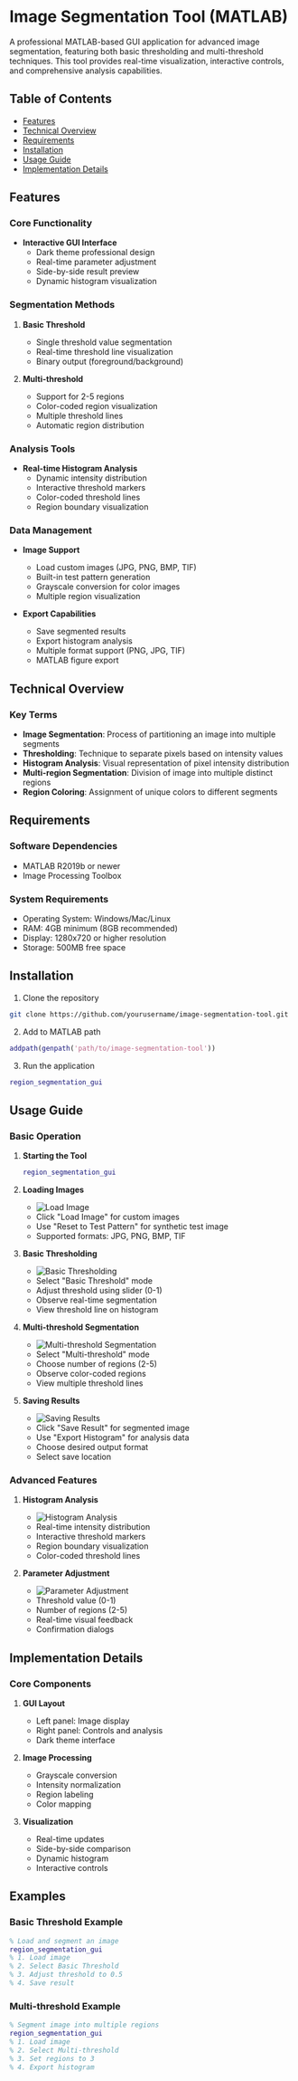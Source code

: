 # Image Segmentation Tool (MATLAB)

A professional MATLAB-based GUI application for advanced image segmentation, featuring both basic thresholding and multi-threshold techniques. This tool provides real-time visualization, interactive controls, and comprehensive analysis capabilities.

## Table of Contents
- [Features](#features)
- [Technical Overview](#technical-overview)
- [Requirements](#requirements)
- [Installation](#installation)
- [Usage Guide](#usage-guide)
- [Implementation Details](#implementation-details)

## Features

### Core Functionality
- **Interactive GUI Interface**
  - Dark theme professional design
  - Real-time parameter adjustment
  - Side-by-side result preview
  - Dynamic histogram visualization

### Segmentation Methods
1. **Basic Threshold**
   - Single threshold value segmentation
   - Real-time threshold line visualization
   - Binary output (foreground/background)

2. **Multi-threshold**
   - Support for 2-5 regions
   - Color-coded region visualization
   - Multiple threshold lines
   - Automatic region distribution

### Analysis Tools
- **Real-time Histogram Analysis**
  - Dynamic intensity distribution
  - Interactive threshold markers
  - Color-coded threshold lines
  - Region boundary visualization

### Data Management
- **Image Support**
  - Load custom images (JPG, PNG, BMP, TIF)
  - Built-in test pattern generation
  - Grayscale conversion for color images
  - Multiple region visualization

- **Export Capabilities**
  - Save segmented results
  - Export histogram analysis
  - Multiple format support (PNG, JPG, TIF)
  - MATLAB figure export

## Technical Overview

### Key Terms
- **Image Segmentation**: Process of partitioning an image into multiple segments
- **Thresholding**: Technique to separate pixels based on intensity values
- **Histogram Analysis**: Visual representation of pixel intensity distribution
- **Multi-region Segmentation**: Division of image into multiple distinct regions
- **Region Coloring**: Assignment of unique colors to different segments

## Requirements

### Software Dependencies
- MATLAB R2019b or newer
- Image Processing Toolbox

### System Requirements
- Operating System: Windows/Mac/Linux
- RAM: 4GB minimum (8GB recommended)
- Display: 1280x720 or higher resolution
- Storage: 500MB free space

## Installation

1. Clone the repository
```bash
git clone https://github.com/yourusername/image-segmentation-tool.git
```

2. Add to MATLAB path
```matlab
addpath(genpath('path/to/image-segmentation-tool'))
```

3. Run the application
```matlab
region_segmentation_gui
```

## Usage Guide

### Basic Operation

1. **Starting the Tool**
   ```matlab
   region_segmentation_gui
   ```

2. **Loading Images**
   - ![Load Image](https://i.imgur.com/G1iPimO.png)
   - Click "Load Image" for custom images
   - Use "Reset to Test Pattern" for synthetic test image
   - Supported formats: JPG, PNG, BMP, TIF

4. **Basic Thresholding**
   - ![Basic Thresholding](https://i.imgur.com/KvZLxKO.png)
   - Select "Basic Threshold" mode
   - Adjust threshold using slider (0-1)
   - Observe real-time segmentation
   - View threshold line on histogram

6. **Multi-threshold Segmentation**
   - ![Multi-threshold Segmentation]([https://i.imgur.com/G1iPimO.png](https://i.imgur.com/nAnKUPR.png))
   - Select "Multi-threshold" mode
   - Choose number of regions (2-5)
   - Observe color-coded regions
   - View multiple threshold lines

8. **Saving Results**
   - ![Saving Results](https://i.imgur.com/krZRAGQ.png)
   - Click "Save Result" for segmented image
   - Use "Export Histogram" for analysis data
   - Choose desired output format
   - Select save location

### Advanced Features

1. **Histogram Analysis**
   - ![Histogram Analysis](https://i.imgur.com/KNKnHlk.png)
   - Real-time intensity distribution
   - Interactive threshold markers
   - Region boundary visualization
   - Color-coded threshold lines

2. **Parameter Adjustment**
   - ![Parameter Adjustment](https://i.imgur.com/WJEyM2A.png)
   - Threshold value (0-1)
   - Number of regions (2-5)
   - Real-time visual feedback
   - Confirmation dialogs

## Implementation Details

### Core Components
1. **GUI Layout**
   - Left panel: Image display
   - Right panel: Controls and analysis
   - Dark theme interface

2. **Image Processing**
   - Grayscale conversion
   - Intensity normalization
   - Region labeling
   - Color mapping

3. **Visualization**
   - Real-time updates
   - Side-by-side comparison
   - Dynamic histogram
   - Interactive controls

## Examples

### Basic Threshold Example
```matlab
% Load and segment an image
region_segmentation_gui
% 1. Load image
% 2. Select Basic Threshold
% 3. Adjust threshold to 0.5
% 4. Save result
```

### Multi-threshold Example
```matlab
% Segment image into multiple regions
region_segmentation_gui
% 1. Load image
% 2. Select Multi-threshold
% 3. Set regions to 3
% 4. Export histogram
```
